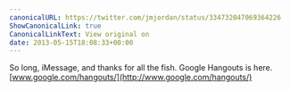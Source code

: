 ```yaml
---
canonicalURL: https://twitter.com/jmjordan/status/334732047069364226
ShowCanonicalLink: true
CanonicalLinkText: View original on
date: 2013-05-15T18:08:33+00:00
---
```

So long, iMessage, and thanks for all the fish. Google Hangouts is here. [www.google.com/hangouts/](http://www.google.com/hangouts/)